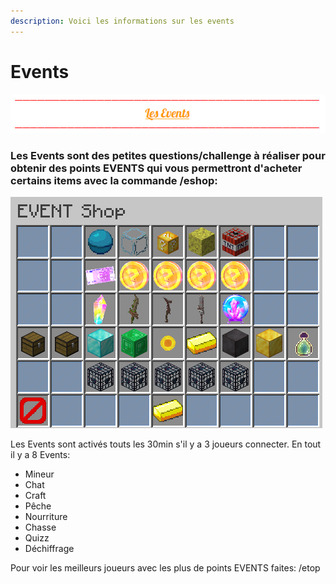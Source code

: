```yaml
---
description: Voici les informations sur les events
---
```


# Events

![](../.gitbook/assets/capture-decran-2021-03-25-140647.png)

### Les Events sont des petites questions/challenge à réaliser pour obtenir des points EVENTS qui vous permettront d'acheter certains items avec la commande /eshop:

![](../.gitbook/assets/capture-decran-2021-03-25-141217.png)

Les Events sont activés touts les 30min s'il y a 3 joueurs connecter. En tout il y a 8 Events:

* Mineur 
* Chat 
* Craft 
* Pêche 
* Nourriture 
* Chasse 
* Quizz 
* Déchiffrage

Pour voir les meilleurs joueurs avec les plus de points EVENTS faites: /etop

